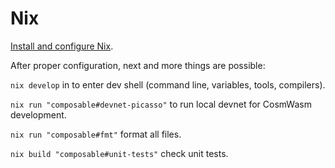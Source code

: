 # Nix

[Install and configure Nix](./nix/install).

After proper configuration, next and more things are possible:

`nix develop` in to enter dev shell (command line, variables, tools, compilers).

`nix run "composable#devnet-picasso"` to run local devnet for CosmWasm development.

`nix run "composable#fmt"` format all files.

`nix build "composable#unit-tests"` check unit tests.



